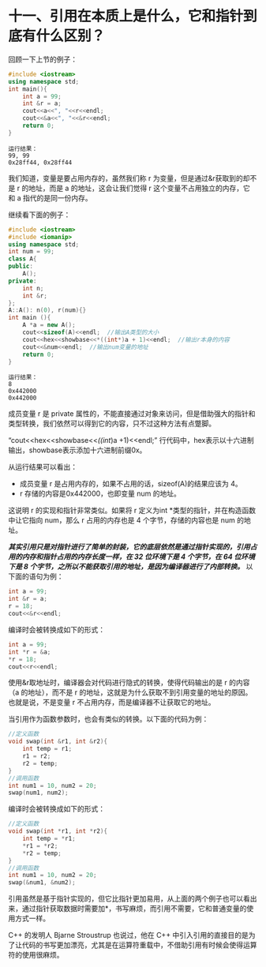# 十一、引用在本质上是什么，它和指针到底有什么区别？
回顾一下上节的例子：
```c++
#include <iostream>
using namespace std;
int main(){
    int a = 99;
    int &r = a;
    cout<<a<<", "<<r<<endl;
    cout<<&a<<", "<<&r<<endl;
    return 0;
}
```
    运行结果：
    99, 99
    0x28ff44, 0x28ff44
我们知道，变量是要占用内存的，虽然我们称 r 为变量，但是通过&r获取到的却不是 r 的地址，而是 a 的地址，这会让我们觉得 r 这个变量不占用独立的内存，它和 a 指代的是同一份内存。

继续看下面的例子：
```c++
#include <iostream>
#include <iomanip>
using namespace std;
int num = 99;
class A{
public:
    A();
private:
    int n;
    int &r;
};
A::A(): n(0), r(num){}
int main (){
    A *a = new A();
    cout<<sizeof(A)<<endl;  //输出A类型的大小
    cout<<hex<<showbase<<*((int*)a + 1)<<endl;  //输出r本身的内容
    cout<<&num<<endl;  //输出num变量的地址
    return 0;
}
```
    运行结果：
    8
    0x442000
    0x442000

成员变量 r 是 private 属性的，不能直接通过对象来访问，但是借助强大的指针和类型转换，我们依然可以得到它的内容，只不过这种方法有点蹩脚。

“cout<<hex<<showbase<<*((int*)a +1)<<endl;” 行代码中，hex表示以十六进制输出，showbase表示添加十六进制前缀0x。

从运行结果可以看出：

* 成员变量 r 是占用内存的，如果不占用的话，sizeof(A)的结果应该为 4。  
* r 存储的内容是0x442000，也即变量 num 的地址。  

这说明 r 的实现和指针非常类似。如果将 r 定义为int *类型的指针，并在构造函数中让它指向 num，那么 r 占用的内存也是 4 个字节，存储的内容也是 num 的地址。

***其实引用只是对指针进行了简单的封装，它的底层依然是通过指针实现的，引用占用的内存和指针占用的内存长度一样，在 32 位环境下是 4 个字节，在 64 位环境下是 8 个字节，之所以不能获取引用的地址，是因为编译器进行了内部转换。*** 以下面的语句为例：
```c++
int a = 99;
int &r = a;
r = 18;
cout<<&r<<endl;
```
编译时会被转换成如下的形式：
```c++
int a = 99;
int *r = &a;
*r = 18;
cout<<r<<endl;
```
使用&r取地址时，编译器会对代码进行隐式的转换，使得代码输出的是 r 的内容（a 的地址），而不是 r 的地址，这就是为什么获取不到引用变量的地址的原因。也就是说，不是变量 r 不占用内存，而是编译器不让获取它的地址。

当引用作为函数参数时，也会有类似的转换。以下面的代码为例：
```c++
//定义函数
void swap(int &r1, int &r2){
    int temp = r1;
    r1 = r2;
    r2 = temp;
}
//调用函数
int num1 = 10, num2 = 20;
swap(num1, num2);
```
编译时会被转换成如下的形式：
```c++
//定义函数
void swap(int *r1, int *r2){
    int temp = *r1;
    *r1 = *r2;
    *r2 = temp;
}
//调用函数
int num1 = 10, num2 = 20;
swap(&num1, &num2);
```
引用虽然是基于指针实现的，但它比指针更加易用，从上面的两个例子也可以看出来，通过指针获取数据时需要加*，书写麻烦，而引用不需要，它和普通变量的使用方式一样。

C++ 的发明人 Bjarne Stroustrup 也说过，他在 C++ 中引入引用的直接目的是为了让代码的书写更加漂亮，尤其是在运算符重载中，不借助引用有时候会使得运算符的使用很麻烦。